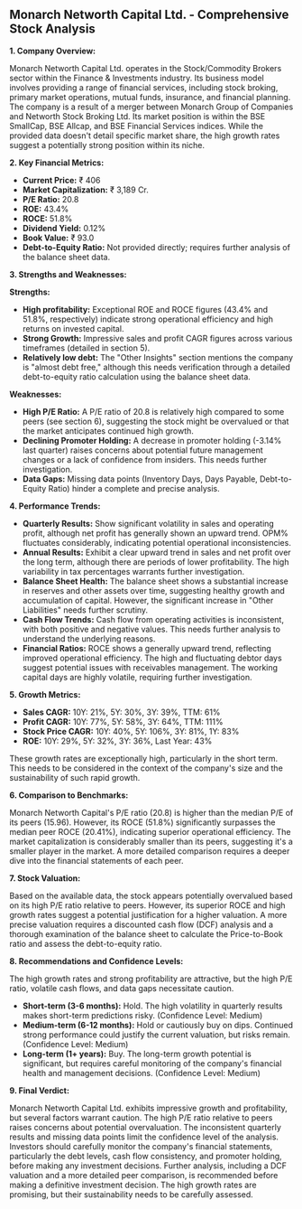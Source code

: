 ## Monarch Networth Capital Ltd. - Comprehensive Stock Analysis

**1. Company Overview:**

Monarch Networth Capital Ltd. operates in the Stock/Commodity Brokers sector within the Finance & Investments industry.  Its business model involves providing a range of financial services, including stock broking, primary market operations, mutual funds, insurance, and financial planning. The company is a result of a merger between Monarch Group of Companies and Networth Stock Broking Ltd. Its market position is within the BSE SmallCap, BSE Allcap, and BSE Financial Services indices.  While the provided data doesn't detail specific market share, the high growth rates suggest a potentially strong position within its niche.


**2. Key Financial Metrics:**

* **Current Price:** ₹ 406
* **Market Capitalization:** ₹ 3,189 Cr.
* **P/E Ratio:** 20.8
* **ROE:** 43.4%
* **ROCE:** 51.8%
* **Dividend Yield:** 0.12%
* **Book Value:** ₹ 93.0
* **Debt-to-Equity Ratio:**  Not provided directly; requires further analysis of the balance sheet data.


**3. Strengths and Weaknesses:**

**Strengths:**

* **High profitability:**  Exceptional ROE and ROCE figures (43.4% and 51.8%, respectively) indicate strong operational efficiency and high returns on invested capital.
* **Strong Growth:** Impressive sales and profit CAGR figures across various timeframes (detailed in section 5).
* **Relatively low debt:** The "Other Insights" section mentions the company is "almost debt free," although this needs verification through a detailed debt-to-equity ratio calculation using the balance sheet data.


**Weaknesses:**

* **High P/E Ratio:** A P/E ratio of 20.8 is relatively high compared to some peers (see section 6), suggesting the stock might be overvalued or that the market anticipates continued high growth.
* **Declining Promoter Holding:**  A decrease in promoter holding (-3.14% last quarter) raises concerns about potential future management changes or a lack of confidence from insiders.  This needs further investigation.
* **Data Gaps:**  Missing data points (Inventory Days, Days Payable, Debt-to-Equity Ratio) hinder a complete and precise analysis.


**4. Performance Trends:**

* **Quarterly Results:** Show significant volatility in sales and operating profit, although net profit has generally shown an upward trend. OPM% fluctuates considerably, indicating potential operational inconsistencies.
* **Annual Results:**  Exhibit a clear upward trend in sales and net profit over the long term, although there are periods of lower profitability.  The high variability in tax percentages warrants further investigation.
* **Balance Sheet Health:**  The balance sheet shows a substantial increase in reserves and other assets over time, suggesting healthy growth and accumulation of capital.  However, the significant increase in "Other Liabilities" needs further scrutiny.
* **Cash Flow Trends:**  Cash flow from operating activities is inconsistent, with both positive and negative values.  This needs further analysis to understand the underlying reasons.
* **Financial Ratios:** ROCE shows a generally upward trend, reflecting improved operational efficiency.  The high and fluctuating debtor days suggest potential issues with receivables management.  The working capital days are highly volatile, requiring further investigation.


**5. Growth Metrics:**

* **Sales CAGR:** 10Y: 21%, 5Y: 30%, 3Y: 39%, TTM: 61%
* **Profit CAGR:** 10Y: 77%, 5Y: 58%, 3Y: 64%, TTM: 111%
* **Stock Price CAGR:** 10Y: 40%, 5Y: 106%, 3Y: 81%, 1Y: 83%
* **ROE:** 10Y: 29%, 5Y: 32%, 3Y: 36%, Last Year: 43%

These growth rates are exceptionally high, particularly in the short term.  This needs to be considered in the context of the company's size and the sustainability of such rapid growth.


**6. Comparison to Benchmarks:**

Monarch Networth Capital's P/E ratio (20.8) is higher than the median P/E of its peers (15.96).  However, its ROCE (51.8%) significantly surpasses the median peer ROCE (20.41%), indicating superior operational efficiency.  The market capitalization is considerably smaller than its peers, suggesting it's a smaller player in the market.  A more detailed comparison requires a deeper dive into the financial statements of each peer.


**7. Stock Valuation:**

Based on the available data, the stock appears potentially overvalued based on its high P/E ratio relative to peers. However, its superior ROCE and high growth rates suggest a potential justification for a higher valuation.  A more precise valuation requires a discounted cash flow (DCF) analysis and a thorough examination of the balance sheet to calculate the Price-to-Book ratio and assess the debt-to-equity ratio.


**8. Recommendations and Confidence Levels:**

The high growth rates and strong profitability are attractive, but the high P/E ratio, volatile cash flows, and data gaps necessitate caution.

* **Short-term (3-6 months):** Hold.  The high volatility in quarterly results makes short-term predictions risky.  (Confidence Level: Medium)
* **Medium-term (6-12 months):**  Hold or cautiously buy on dips.  Continued strong performance could justify the current valuation, but risks remain. (Confidence Level: Medium)
* **Long-term (1+ years):**  Buy.  The long-term growth potential is significant, but requires careful monitoring of the company's financial health and management decisions. (Confidence Level: Medium)


**9. Final Verdict:**

Monarch Networth Capital Ltd. exhibits impressive growth and profitability, but several factors warrant caution.  The high P/E ratio relative to peers raises concerns about potential overvaluation.  The inconsistent quarterly results and missing data points limit the confidence level of the analysis.  Investors should carefully monitor the company's financial statements, particularly the debt levels, cash flow consistency, and promoter holding, before making any investment decisions.  Further analysis, including a DCF valuation and a more detailed peer comparison, is recommended before making a definitive investment decision.  The high growth rates are promising, but their sustainability needs to be carefully assessed.
